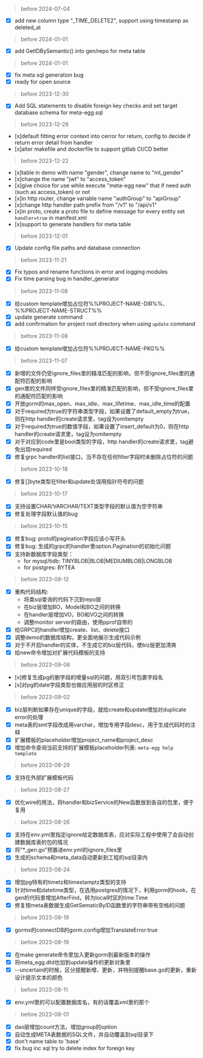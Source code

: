 

> before 2024-07-04
- [x] add new column type "_TIME_DELETE2", support using timestamp as deleted_at

> before 2024-01-01
- [x] add GetIDBySemantic() into gen/repo for meta table

> before 2024-01-01
- [x] fix meta sql generation bug
- [x] ready for open source

> before 2023-12-30
- [x] Add SQL statements to disable foreign key checks and set target database schema for meta-egg.sql

> before 2023-12-28
- [x]default fitting error context into cerror for return, config to decide if return error detail from handler
- [x]alter makefile and dockerfile to support gitlab CI/CD better

> before 2023-12-22
- [x]table in demo with name "gender", change name to "mt_gender"
- [x]change the name "jwt" to "access_token"
- [x]give choice for use while execute "meta-egg new" that if need auth (such as access_token) or not
- [x]in http router, change variable name "authGroup" to "apiGroup"
- [x]change http handler path prefix from "/v1" to "/api/v1"
- [x]in proto, create a proto file to define message for every entity set `handler=true` in manifest.xml
- [x]support to generate handlers for meta table

> before 2023-12-01
- [x] Update config file paths and database connection

> before 2023-11-21
- [x] Fix typos and rename functions in error and logging modules
- [x] Fix time parsing bug in handler_generator

> before 2023-11-08
- [x] 给custom template增加占位符%%PROJECT-NAME-DIR%%、%%PROJECT-NAME-STRUCT%%
- [x] update generate command
- [x] add confirmation for project root directory when using `update` command

> before 2023-11-08
- [x] 给custom template增加占位符%%PROJECT-NAME-PKG%%

> before 2023-11-07
- [x] 新增的文件仍受ignore_files里的精准匹配的影响，但不受ignore_files里的通配符匹配的影响
- [x] gen里的文件同样受ignore_files里的精准匹配的影响，但不受ignore_files里的通配符匹配的影响
- [x] 开放gorm的max_open、max_idle、max_lifetime、max_idle_time的配置
- [x] 对于required为true的字符串类型字段，如果设置了default_empty为true，则在http handler的create请求里，tag设为omitempty
- [x] 对于required为true的数值字段，如果设置了insert_default为0，则在http handler的create请求里，tag设为omitempty
- [x] 对于对应到code里是bool类型的字段，http handler的create请求里，tag避免出现required
- [x] 修复grpc handler的list接口，当不存在任何filter字段时未删除占位符的问题

> before 2023-10-18
- [x] 修复[]byte类型在filter和update处误用指针符号的问题

> before 2023-10-17
- [x] 支持设置CHAR/VARCHAR/TEXT类型字段的默认值为空字符串
- [x] 修复处理字段默认值的bug

> before 2023-10-15
- [x] 修复bug: proto的pagination字段应该小写开头
- [x] 修复bug: 生成的grpc的handler里option.Pagination的初始化问题
- [x] 支持新数据库字段类型：
    - for mysql/tidb: TINYBLOB|BLOB|MEDIUMBLOB|LONGBLOB
    - for postgres: BYTEA

> before 2023-09-12
- [x] 重构代码结构:
    - 将类sql查询的代码下沉到repo层
    - 在biz层增加BO，Model和BO之间的转换
    - 在handler层增加VO，BO和VO之间的转换
    - 调整monitor server的路由，使用pprof自带的
- [x] 给GRPC的handler增加create、list、delete接口
- [x] 调整demo的数据库结构，更全面地展示生成代码示例
- [x] 对于不开启handler的实体，不生成它的biz层代码，使biz层更加清爽
- [x] 给new命令增加对扩展代码模板的支持

> before 2023-09-06
- [x]修复生成pg的删字段的增量sql的问题，用双引号包裹字段名
- [x]对pg的date字段类型也做应用层的时区修正

> before 2023-09-02
- [x] biz层判断如果存在unique的字段，就给create和update增加对duplicate error的处理
- [x] meta表的smt字段改成用varchar，增加专用字段desc，用于生成代码时的注释
- [x] 扩展模板的placeholder增加project_name和project_desc
- [x] 增加命令查询当前支持的扩展模板placeholder列表: `meta-egg help template`

> before 2023-08-29
- [x] 支持在外部扩展模板代码

> before 2023-08-27
- [x] 优化wire的用法，将handler和bizService的New函数放到各自的包里，便于复用

> before 2023-08-26
- [x] 支持在env.yml里指定ignore给定数据库表，应对实际工程中使用了会自动创建数据库表的包的情况
- [x] 将"*_gen.go"预置进env.yml的ignore_files里
- [x] 生成的schema和meta_data自动更新到工程的sql目录内

> before 2023-08-24
- [x] 增加pg特有的timetz和timestamptz类型的支持
- [x] 针对time和datetime类型，在选用postgres的情况下，利用gorm的hook，在gen的代码里增加AfterFind，转为local时区的time.Time
- [x] 修复按meta表数据生成GetSematicByID函数里的字符串带有空格的问题

> before 2023-08-19
- [x] gormx的connectDB的gorm.config增加TranslateError:true

> before 2023-08-19
- [x] 在make generate命令里加入更新gorm到最新版本的操作
- [x] 将meta_egg.dtd也加到update操作的更新对象里
- [x] --uncertain的时候，区分提醒新增、更新，并特别提醒base.go的更新，重新设计提示文本的颜色

> before 2023-08-11
- [x] env.yml里的可以配置数据库名，有的话覆盖xml里的那个

> before 2023-08-01
- [x] dao层增加count方法，增加group的option
- [x] 自动生成META表数据的SQL文件，并自动覆盖到sql目录下
- [x] don't name table to 'base'
- [x] fix bug inc sql try to delete index for foreign key